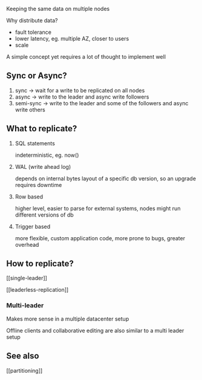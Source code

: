 ---
---

Keeping the same data on multiple nodes 

Why distribute data?

- fault tolerance 
- lower latency, eg. multiple AZ, closer to users 
- scale 

A simple concept yet requires a lot of thought to implement well 

## Sync or Async?

1. sync -> wait for a write to be replicated on all nodes 
2. async -> write to the leader and async write followers  
3. semi-sync -> write to the leader and some of the followers and async write others 

## What to replicate?

1. SQL statements
   
   indeterministic, eg. now() 

2. WAL (write ahead log)
   
   depends on internal bytes layout of a specific db version, so an upgrade requires downtime 

3. Row based 
   
    higher level, easier to parse for external systems, nodes might run different versions of db

4. Trigger based 
   
   more flexible, custom application code, more prone to bugs, greater overhead 

## How to replicate?

[[single-leader]]

[[leaderless-replication]]

### Multi-leader

Makes more sense in a multiple datacenter setup 

Offline clients and collaborative editing are also similar to a multi leader setup 


## See also 

[[partitioning]]